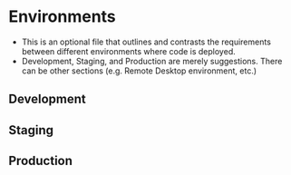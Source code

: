 # Environments
- This is an optional file that outlines and contrasts the requirements between different environments where code is deployed.
- Development, Staging, and Production are merely suggestions. There can be other sections (e.g. Remote Desktop environment, etc.)
## Development

## Staging

## Production